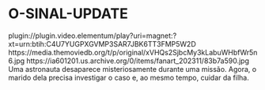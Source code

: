 # O-SINAL-UPDATE

<item>
<title>[COLOR silver][B] O SINAL - 1º TEMPORADA [/COLOR][/B][COLOR yellow]  FULL HD  [B][/COLOR][/B]</title>
<link>plugin://plugin.video.elementum/play?uri=magnet:?xt=urn:btih:C4U7YUGPXGVMP3SAR7JBK6TT3FMP5W2D</link>
<thumbnail>https://media.themoviedb.org/t/p/original/xVHQs2SjbcMy3kLabuWHbfWr5n6.jpg</thumbnail>
<fanart>https://ia601201.us.archive.org/0/items/fanart_202311/83b7a590.jpg</fanart>
<info> Uma astronauta desaparece misteriosamente durante uma missão. Agora, o marido dela precisa investigar o caso e, ao mesmo tempo, cuidar da filha.</info>
</item>
